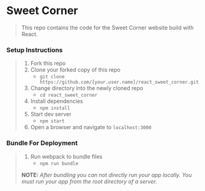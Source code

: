 # Sweet Corner

> This repo contains the code for the Sweet Corner website build with React.

### Setup Instructions

> 1. Fork this repo
> 1. Clone your forked copy of this repo
>    - `git clone https://github.com/[your.user.name]/react_sweet_corner.git`
> 1. Change directory into the newly cloned repo
>    - `cd react_sweet_corner`
> 1. Install dependencies 
>    - `npm install`
> 1. Start dev server
>    - `npm start`
> 1. Open a browser and navigate to `localhost:3000`

### Bundle For Deployment

> 1. Run webpack to bundle files
>    - `npm run bundle`
> 
> **NOTE:** *After bundling you can not directly run your app locally. You must run your app from the root directory of a server.*
